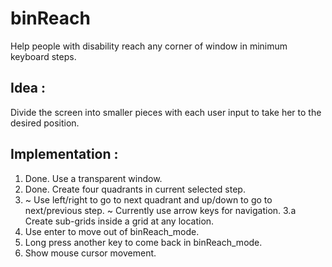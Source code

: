 # binReach

Help people with disability reach any corner of window in minimum keyboard steps.

## Idea :
Divide the screen into smaller pieces with each user input to take her to the desired position.

## Implementation :
1. Done. Use a transparent window.
2. Done. Create four quadrants in current selected step.
3. ~ Use left/right to go to next quadrant and up/down to go to next/previous step. ~
   Currently use arrow keys for navigation.
3.a Create sub-grids inside a grid at any location.
4. Use enter to move out of binReach_mode.
5. Long press another key to come back in binReach_mode.
6. Show mouse cursor movement.
